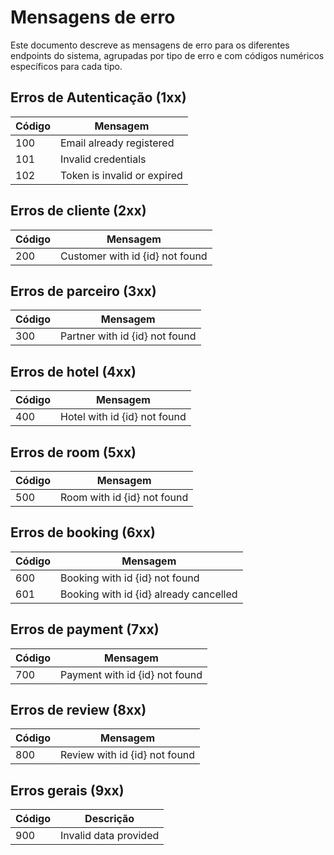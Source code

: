 # Mensagens de erro
Este documento descreve as mensagens de erro para os diferentes endpoints do sistema, agrupadas por tipo de erro e com códigos numéricos específicos para cada tipo.

## Erros de Autenticação (1xx)
| Código | Mensagem                    |
|--------|-----------------------------|
| 100    | Email already registered    |
| 101    | Invalid credentials         |
| 102    | Token is invalid or expired |

## Erros de cliente (2xx)
| Código | Mensagem                        |
|--------|---------------------------------|
| 200    | Customer with id {id} not found |

## Erros de parceiro (3xx)
| Código | Mensagem                       |
|--------|--------------------------------|
| 300    | Partner with id {id} not found |

## Erros de hotel (4xx)
| Código | Mensagem                     |
|--------|------------------------------|
| 400    | Hotel with id {id} not found |

## Erros de room (5xx)
| Código | Mensagem                      |
|--------|-------------------------------|
| 500    | Room with id {id} not found   |

## Erros de booking (6xx)
| Código | Mensagem                               |
|--------|----------------------------------------|
| 600    | Booking with id {id} not found         |
| 601    | Booking with id {id} already cancelled |

## Erros de payment (7xx)
| Código | Mensagem                       |
|--------|--------------------------------|
| 700    | Payment with id {id} not found |

## Erros de review (8xx)
| Código | Mensagem                      |
|--------|-------------------------------|
| 800    | Review with id {id} not found |

## Erros gerais (9xx)
| Código | Descrição             |
|--------|-----------------------|
| 900    | Invalid data provided |